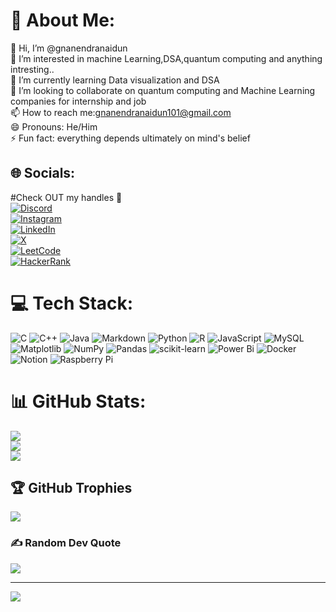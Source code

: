 # 💫 About Me:
👋 Hi, I’m @gnanendranaidun<br>👀 I’m interested in machine Learning,DSA,quantum computing and anything intresting..<br>🌱 I’m currently learning Data visualization and DSA<br>💞️ I’m looking to collaborate on quantum computing and Machine Learning companies for internship and job<br>📫 How to reach me:gnanendranaidun101@gmail.com<br>😄 Pronouns: He/Him<br>⚡ Fun fact: everything depends ultimately on mind's belief


## 🌐 Socials:
#Check OUT my handles 🙂
<br/>
[![Discord](https://img.shields.io/badge/Discord-%237289DA.svg?logo=discord&logoColor=white)](https://discord.gg/gnanu101_66100)<br/>
[![Instagram](https://img.shields.io/badge/Instagram-%23E4405F.svg?logo=Instagram&logoColor=white)](https://instagram.com/gnanendranaidun)<br/>
[![LinkedIn](https://img.shields.io/badge/LinkedIn-%230077B5.svg?logo=linkedin&logoColor=white)](https://www.linkedin.com/in/gnanendranaidun/)<br/>
[![X](https://img.shields.io/badge/X-black.svg?logo=X&logoColor=white)](https://x.com/GnanendraN87881)<br/>
[![LeetCode](https://img.shields.io/badge/LeetCode-%23FFA116.svg?logo=leetcode&logoColor=white)](https://leetcode.com/u/gnanuqubit/)<br/>
[![HackerRank](https://img.shields.io/badge/HackerRank-%232EC866.svg?logo=hackerrank&logoColor=white)](https://www.hackerrank.com/profile/gnanendranaidun1) <br/>


# 💻 Tech Stack:
![C](https://img.shields.io/badge/c-%2300599C.svg?style=for-the-badge&logo=c&logoColor=white) ![C++](https://img.shields.io/badge/c++-%2300599C.svg?style=for-the-badge&logo=c%2B%2B&logoColor=white) ![Java](https://img.shields.io/badge/java-%23ED8B00.svg?style=for-the-badge&logo=openjdk&logoColor=white) ![Markdown](https://img.shields.io/badge/markdown-%23000000.svg?style=for-the-badge&logo=markdown&logoColor=white) ![Python](https://img.shields.io/badge/python-3670A0?style=for-the-badge&logo=python&logoColor=ffdd54) ![R](https://img.shields.io/badge/r-%23276DC3.svg?style=for-the-badge&logo=r&logoColor=white) ![JavaScript](https://img.shields.io/badge/javascript-%23323330.svg?style=for-the-badge&logo=javascript&logoColor=%23F7DF1E) ![MySQL](https://img.shields.io/badge/mysql-4479A1.svg?style=for-the-badge&logo=mysql&logoColor=white) ![Matplotlib](https://img.shields.io/badge/Matplotlib-%23ffffff.svg?style=for-the-badge&logo=Matplotlib&logoColor=black) ![NumPy](https://img.shields.io/badge/numpy-%23013243.svg?style=for-the-badge&logo=numpy&logoColor=white) ![Pandas](https://img.shields.io/badge/pandas-%23150458.svg?style=for-the-badge&logo=pandas&logoColor=white) ![scikit-learn](https://img.shields.io/badge/scikit--learn-%23F7931E.svg?style=for-the-badge&logo=scikit-learn&logoColor=white) ![Power Bi](https://img.shields.io/badge/power_bi-F2C811?style=for-the-badge&logo=powerbi&logoColor=black) ![Docker](https://img.shields.io/badge/docker-%230db7ed.svg?style=for-the-badge&logo=docker&logoColor=white) ![Notion](https://img.shields.io/badge/Notion-%23000000.svg?style=for-the-badge&logo=notion&logoColor=white) ![Raspberry Pi](https://img.shields.io/badge/-RaspberryPi-C51A4A?style=for-the-badge&logo=Raspberry-Pi)
# 📊 GitHub Stats:
![](https://github-readme-stats.vercel.app/api?username=gnanendranaidun&theme=dark&hide_border=false&include_all_commits=true&count_private=true)<br/>
![](https://github-readme-streak-stats.herokuapp.com/?user=gnanendranaidun&theme=dark&hide_border=false)<br/>
![](https://github-readme-stats.vercel.app/api/top-langs/?username=gnanendranaidun&theme=dark&hide_border=false&include_all_commits=true&count_private=true&layout=compact)

## 🏆 GitHub Trophies
![](https://github-profile-trophy.vercel.app/?username=gnanendranaidun&theme=radical&no-frame=false&no-bg=false&margin-w=4)

### ✍️ Random Dev Quote
![](https://quotes-github-readme.vercel.app/api?type=horizontal&theme=tokyonight)

---
[![](https://visitcount.itsvg.in/api?id=gnanendranaidun&icon=5&color=0)](https://visitcount.itsvg.in)

<!-- Proudly created with GPRM ( https://gprm.itsvg.in ) -->
